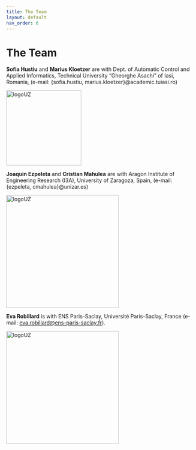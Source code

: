 ```yaml
---
title: The Team
layout: default
nav_order: 6
---
```


# The Team 

**Sofia Hustiu** and **Marius Kloetzer** are with Dept. of Automatic Control and Applied Informatics, Technical University “Gheorghe Asachi” of Iasi, Romania, (e-mail: {sofia.hustiu, marius.kloetzer}@academic.tuiasi.ro)

<img src="../pictures/logo-TUIASI.png" alt="logoUZ" width="200"/>


**Joaquin Ezpeleta** and **Cristian Mahulea** are with Aragon Institute of Engineering Research (I3A), University of Zaragoza, Spain, (e-mail: {ezpeleta, cmahulea}@unizar.es)

<img src="../pictures/LogoUZ.png" alt="logoUZ" width="300"/> 


**Eva Robillard** is with ENS Paris-Saclay, Université Paris-Saclay, France (e-mail: eva.robillard@ens-paris-saclay.fr).

<img src="../pictures/ENSPS_UPSAY_logo_couleur_2.png" alt="logoUZ" width="300"/>
